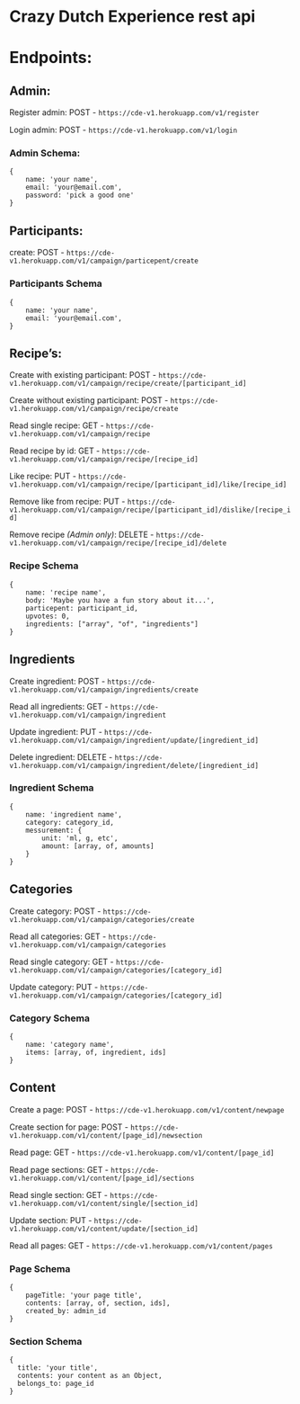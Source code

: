 # Crazy Dutch Experience rest api

# Endpoints:

## Admin:

Register admin: POST - 
`https://cde-v1.herokuapp.com/v1/register`

Login admin: POST - 
`https://cde-v1.herokuapp.com/v1/login`

### Admin Schema:

```
{
    name: 'your name',
    email: 'your@email.com',
    password: 'pick a good one'
}
```

## Participants:

create: POST -  `https://cde-v1.herokuapp.com/v1/campaign/particepent/create`

### Participants Schema

```
{
    name: 'your name',
    email: 'your@email.com',
}
```
## Recipe’s:

Create with existing participant: POST - 
`https://cde-v1.herokuapp.com/v1/campaign/recipe/create/[participant_id]`

Create without existing participant: POST - 
`https://cde-v1.herokuapp.com/v1/campaign/recipe/create`

Read single recipe: GET - 
`https://cde-v1.herokuapp.com/v1/campaign/recipe`

Read recipe by id: GET - 
`https://cde-v1.herokuapp.com/v1/campaign/recipe/[recipe_id]`

Like recipe: PUT - 
`https://cde-v1.herokuapp.com/v1/campaign/recipe/[participant_id]/like/[recipe_id]`

Remove like from recipe: PUT - 
`https://cde-v1.herokuapp.com/v1/campaign/recipe/[participant_id]/dislike/[recipe_id]`

Remove recipe *(Admin only)*: DELETE - 
`https://cde-v1.herokuapp.com/v1/campaign/recipe/[recipe_id]/delete`

### Recipe Schema

```
{
    name: 'recipe name',
    body: 'Maybe you have a fun story about it...',
    particepent: participant_id,
    upvotes: 0,
    ingredients: ["array", "of", "ingredients"]
}
```

## Ingredients

Create ingredient: POST - 
`https://cde-v1.herokuapp.com/v1/campaign/ingredients/create`

Read all ingredients: GET - 
`https://cde-v1.herokuapp.com/v1/campaign/ingredient`

Update ingredient: PUT - 
`https://cde-v1.herokuapp.com/v1/campaign/ingredient/update/[ingredient_id]`

Delete ingredient: DELETE - 
`https://cde-v1.herokuapp.com/v1/campaign/ingredient/delete/[ingredient_id]`

### Ingredient Schema

```
{
    name: 'ingredient name',
    category: category_id,
    messurement: {
        unit: 'ml, g, etc',
        amount: [array, of, amounts]
    }
}
```
## Categories

Create category: POST - 
`https://cde-v1.herokuapp.com/v1/campaign/categories/create`

Read all categories: GET - 
`https://cde-v1.herokuapp.com/v1/campaign/categories`

Read single category: GET - 
`https://cde-v1.herokuapp.com/v1/campaign/categories/[category_id]`

Update category: PUT - 
`https://cde-v1.herokuapp.com/v1/campaign/categories/[category_id]`

### Category Schema

```
{
    name: 'category name',
    items: [array, of, ingredient, ids]
}
```

## Content

Create a page: POST - 
`https://cde-v1.herokuapp.com/v1/content/newpage`

Create section for page: POST - 
`https://cde-v1.herokuapp.com/v1/content/[page_id]/newsection`

Read page: GET - 
`https://cde-v1.herokuapp.com/v1/content/[page_id]`

Read page sections: GET - 
`https://cde-v1.herokuapp.com/v1/content/[page_id]/sections`

Read single section: GET - 
`https://cde-v1.herokuapp.com/v1/content/single/[section_id]`

Update section: PUT - 
`https://cde-v1.herokuapp.com/v1/content/update/[section_id]`

Read all pages: GET - 
`https://cde-v1.herokuapp.com/v1/content/pages`

### Page Schema

```
{
    pageTitle: 'your page title',
    contents: [array, of, section, ids],
    created_by: admin_id
}
```

### Section Schema

```
{
  title: 'your title',
  contents: your content as an Object,
  belongs_to: page_id
}
```

